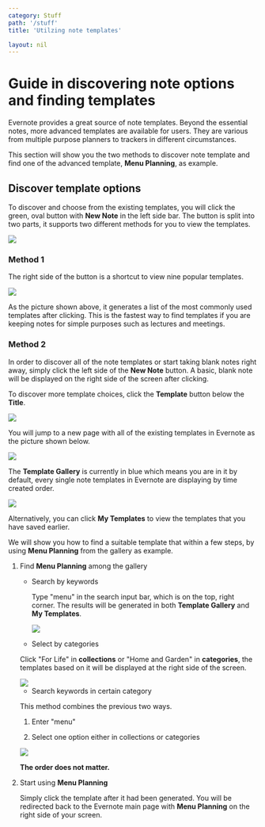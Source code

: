 ```yaml
---
category: Stuff
path: '/stuff'
title: 'Utilzing note templates'

layout: nil
---
```


# Guide in discovering note options and finding templates

Evernote provides a great source of note templates. Beyond the essential notes, more advanced templates are available for users. They are various from multiple purpose planners to trackers in different circumstances.

This section will show you the two methods to discover note template and find one of the advanced template, **Menu Planning**, as example.

## Discover template options

To discover and choose from the existing templates, you will click the green, oval button with **New Note** in the left side bar. The button is split into two parts, it supports two different methods for you to view the templates.

<img src="https://github.com/SkylarZhao6/EvernoteGuide/blob/gh-pages/images/newnote.png?raw=true" id="newnote">

### Method 1

The right side of the button is a shortcut to view nine popular templates.

<img src="https://github.com/SkylarZhao6/EvernoteGuide/blob/gh-pages/images/temp2.png?raw=true" id="temp2">

As the picture shown above, it generates a list of the most commonly used templates after clicking. This is the fastest way to find templates if you are keeping notes for simple purposes such as lectures and meetings.

### Method 2

In order to discover all of the note templates or start taking blank notes right away, simply click the left side of the **New Note** button. A basic, blank note will be displayed on the right side of the screen after clicking.

To discover more template choices, click the **Template** button below the **Title**.

<img src="https://github.com/SkylarZhao6/EvernoteGuide/blob/gh-pages/images/tem1.png?raw=true">

You will jump to a new page with all of the existing templates in Evernote as the picture shown below.

<img src="https://github.com/SkylarZhao6/EvernoteGuide/blob/gh-pages/images/alltemp.png?raw=true">

The **Template Gallery** is currently in blue which means you are in it by default, every single note templates in Evernote are displaying by time created order.

<img src="https://github.com/SkylarZhao6/EvernoteGuide/blob/gh-pages/images/gallery.png?raw=true" id="gallery">

Alternatively, you can click **My Templates** to view the templates that you have saved earlier.

We will show you how to find a suitable template that within a few steps, by using **Menu Planning** from the gallery as example.

1. Find **Menu Planning** among the gallery

   - Search by keywords

     Type "menu" in the search input bar, which is on the top, right corner. The results will be generated in both **Template Gallery** and **My Templates**.

      <img src="https://github.com/SkylarZhao6/EvernoteGuide/blob/gh-pages/images/searchmenu.png?raw=true" id="search">

   - Select by categories

    Click "For Life" in **collections** or "Home and Garden" in **categories**, the templates based on it will be displayed at the right side of the screen.

    <img src="https://github.com/SkylarZhao6/EvernoteGuide/blob/gh-pages/images/category.png?raw=true" id="category">

   - Search keywords in certain category

    This method combines the previous two ways.

    1. Enter "menu"

    2. Select one option either in collections or categories

    <img src="https://github.com/SkylarZhao6/EvernoteGuide/blob/gh-pages/images/menuresult.png?raw=true" id="result">

    __The order does not matter.__

2. Start using **Menu Planning**

   Simply click the template after it had been generated. You will be redirected back to the Evernote main page with **Menu Planning** on the right side of your screen.
